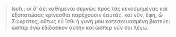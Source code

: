 

>  *Isch.*: αἱ δ' ἀεὶ καθήμεναι σεμνῶς πρὸς τὰς κεκοσμημένας καὶ ἐξαπατώσας κρίνεσθαι παρέχουσιν ἑαυτάς. καὶ νῦν, ἔφη, ὦ Σώκρατες, οὕτως εὖ ἴσθι ἡ γυνή μου κατεσκευασμένη βιοτεύει ὥσπερ ἐγὼ ἐδίδασκον αὐτὴν καὶ ὥσπερ νῦν σοι λέγω.